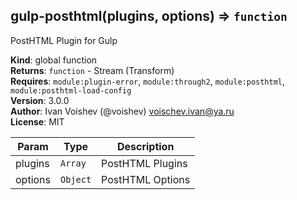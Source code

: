 <a name="gulp-posthtml"></a>

## gulp-posthtml(plugins, options) ⇒ <code>function</code>
PostHTML Plugin for Gulp

**Kind**: global function  
**Returns**: <code>function</code> - Stream (Transform)  
**Requires**: <code>module:plugin-error</code>, <code>module:through2</code>, <code>module:posthtml</code>, <code>module:posthtml-load-config</code>  
**Version**: 3.0.0  
**Author**: Ivan Voishev (@voishev) <voischev.ivan@ya.ru>  
**License**: MIT  

| Param | Type | Description |
| --- | --- | --- |
| plugins | <code>Array</code> | PostHTML Plugins |
| options | <code>Object</code> | PostHTML Options |

